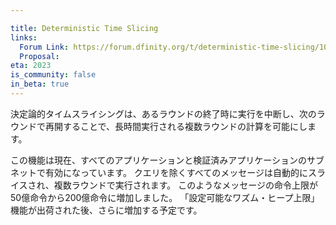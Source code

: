 ```yaml
---

title: Deterministic Time Slicing
links:
  Forum Link: https://forum.dfinity.org/t/deterministic-time-slicing/10635
  Proposal:
eta: 2023
is_community: false
in_beta: true
---
```

決定論的タイムスライシングは、あるラウンドの終了時に実行を中断し、次のラウンドで再開することで、長時間実行される複数ラウンドの計算を可能にします。

この機能は現在、すべてのアプリケーションと検証済みアプリケーションのサブネットで有効になっています。
クエリを除くすべてのメッセージは自動的にスライスされ、複数ラウンドで実行されます。
このようなメッセージの命令上限が50億命令から200億命令に増加しました。
「設定可能なワズム・ヒープ上限」機能が出荷された後、さらに増加する予定です。

<!---


Deterministic time slicing allows for long(er) running, multi-round computations by suspending the execution at the end of one round and resuming it in the next.

The feature is currently enabled on all application and verified application subnets.
All messages except for queries are automatically sliced and executed in multiple rounds.
The instruction limit for such messages has been increased from 5 billion instructions to 20 billion instructions.
Further increases will follow after the "Configurable Wasm Heap Limit" feature ships.

-->
